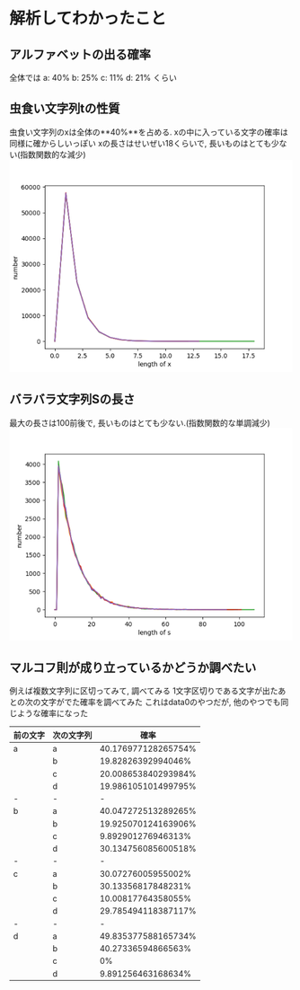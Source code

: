 # 解析してわかったこと

## アルファベットの出る確率
全体では
a: 40%
b: 25%
c: 11%
d: 21%
くらい


## 虫食い文字列tの性質
虫食い文字列のxは全体の**40%**を占める.
xの中に入っている文字の確率は同様に確からしいっぽい
xの長さはせいぜい18くらいで, 長いものはとても少ない(指数関数的な減少)
![](x_continuous.png)

## バラバラ文字列Sの長さ
最大の長さは100前後で, 長いものはとても少ない.(指数関数的な単調減少)
![](s_length_distribution.png)

## マルコフ則が成り立っているかどうか調べたい
例えば複数文字列に区切ってみて, 調べてみる
1文字区切りである文字が出たあとの次の文字がでた確率を調べてみた
これはdata0のやつだが, 他のやつでも同じような確率になった

|前の文字|次の文字列|確率|
|---|---|---|
|a|a|40.176977128265754%|
||b|19.82826392994046%|
||c|20.008653840293984%|
||d| 19.986105101499795%|
|-|-|-|
|b|a| 40.047272513289265%|
||b| 19.925070124163906%|
||c| 9.892901276946313%|
||d| 30.134756085600518%|
|-|-|-|
|c|a| 30.07276005955002%|
||b|  30.13356817848231%|
||c| 10.00817764358055%|
||d| 29.785494118387117%|
|-|-|-|
|d|a| 49.835377588165734%|
||b| 40.27336594866563%|
||c| 0%|
||d| 9.891256463168634%|
